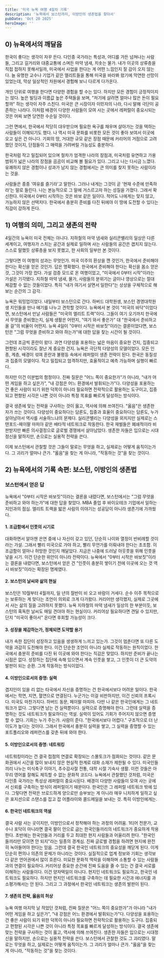 ```yaml
---
title: '미국 뉴욕 여행 4일차 기록'
description: '뉴욕에서 보스턴까지, 이방인의 생존법을 찾아서'
pubDate: 'Oct 20 2025'
heroImage: ''
---
```


## 0) 뉴욕에서의 깨달음

한국이 좋다는 생각이 자꾸 든다. 다인종 국가라는 특성과, 어디를 가든 넘쳐나는 사람들, 그리고 길거리와 대중교통에 스며든 마약 냄새, 치솟는 물가. 내가 이곳의 상류층을 직접 접하지 못해서일까, 미국에서 사업을 한다는 게 어떤 느낌인지 잘 감이 오지 않는다. 늘 유명한 교수나 기업가 같은 엘리트들을 통해 미국을 바라봐 왔기에 막연한 선망이 있었는데, 막상 일상적인 차원에서 경험해 보니 다르게 다가온다.

개인 단위로 여행을 한다면 다양한 경험을 할 수는 있다. 하지만 모든 경험이 긍정적이지는 않다. 높은 빌딩과 이름값 높은 주택들을 보며, "저기에 살려면 얼마나 많은 돈이 필요할까" 하는 생각이 자주 스친다. 미국은 큰 시장이자 이민자의 나라, 다시 말해 극단이 공존하는 나라다. 이처럼 배경이 다양한 사람들이 모여 사는 곳에서 레퍼럴이 중요시되는 것은 어찌 보면 당연한 수순일 것이다.

그런 면에서, 한국에서 적당히 대우받으며 필요한 욕구를 채우며 살아가는 것을 택하는 사람들이 이해되기도 했다. 나 역시 미국 문화를 비롯한 모든 것이 좋아 보여서 이곳에 오고 싶은 건 아니다. 기회의 땅, 거대한 규모 같은 장점 때문에 커리어의 거점으로 고려했던 것이지, 단점들이 그 매력을 가려버릴 가능성도 충분하다.

한국처럼 작고 밀집되어 있으며 절차가 엄격한 나라의 장점과, 미국처럼 유연하고 가용 범위가 넓은 나라의 장점을 곰곰이 비교해 볼 필요가 있다. 그리고 나는 다시금 느꼈다. 유쾌하지 않은 경험이나 성과가 남지 않는 경험에서는 큰 의미를 찾지 못하는 사람이라는 것을.

사람들은 종종 '여유를 즐기라'고 말한다. 그러나 내게는 그것이 곧 '현재 수준에 만족하라'는 말로 들린다. 나는 본능적으로 그 말에 거스르고자 하는 성질을 가졌다. 그래서 확신한다. 미국에서 0부터 시작하는 것은 바보 같은 일이다. 적어도 나에게는 맞지 않고, 가능하지 않은 선택지다. 한국에서 충분히 준비를 다진 뒤에야 이 땅에 도전할 수 있다는 직감이 강하게 든다.

## 1) 여행의 의미, 그리고 생존의 전략

4일간의 뉴욕이 미국 전체는 아니다. 지하철의 마약 냄새와 실리콘밸리의 일상은 다른 세계이고, 여행자가 스치는 공간과 실제로 일하며 사는 사람들의 공간은 겹치지 않는다. 스스로 말했듯 상류층을 보지 못했고, 한 사회의 일부만 본 것이다.

그렇다면 이 여행의 성과는 무엇인가. 미국 이주의 환상을 깬 것인가, 한국에서 준비해야 한다는 확신을 얻은 것인가. 답은 명확했다. 한국에서 준비해야 한다는 확신을 몸소 얻은 것, 그것이 가장 컸다. 가설 검증 모드로 온 여행이었고, "미국에서 0부터 시작"이라는 가설은 기각됐다. 지하철 마약 냄새, 물가, 사람들의 분위기는 글이나 영상으로는 절대 체감할 수 없는 것들이었다. 특히 "내가 여기서 살면서 일한다"는 상상을 구체적으로 해보는 순간의 그 감각.

뉴욕은 워밍업이었다. 내일부터 보스턴으로 간다. 하버드 대학원생, 보스턴 경영대학원생 지인들을 만나 얘기를 나누고 견학할 것이다. 뉴욕에서 본 것이 "미국의 바닥"이었다면, 보스턴에서 만날 사람들은 "미국의 엘리트 트랙"이다. 그들이 여기 오기까지 한국에서 무엇을 준비했는지, 실제 생활은 어떤지, "여기 와서 좋은가" 대 "한국에서 준비하고 올 걸"의 비율이 어떤지. 뉴욕 4일이 "0부터 시작은 바보짓"이라는 결론이었다면, 보스턴은 "그럼 무엇을 준비하고 와야 하는가"에 대한 답을 찾는 시간이 될 것이다.

그런데 조금씩 혼란이 왔다. 과연 다양성을 포용하는 넓은 마음이 중요한 건지, 집중되고 편향된 시각이라도 잘난 게 중요한 건지. 뉴욕은 극단적 다양성의 모델이었다. 모든 인종, 계층, 배경이 섞여 혼란과 불평등 속에서 레퍼럴이 생존 전략이 된다. 한국은 동질성과 집중의 모델이다. 작고 밀집되고 엄격하지만, 효율적이고 예측 가능하며 실행이 빠르다.

하지만 이건 이분법의 함정이다. 진짜 질문은 "어느 쪽이 중요한가"가 아니라, "내가 어떤 게임을 하고 싶은가", "내 강점은 어느 환경에서 발휘되는가"다. 다양성을 포용하는 건 좋은 사람이 되기 위한 덕목이 아니라 필요하면 전략적으로 활용하는 도구이고, 집중되고 편향된 시각은 나쁜 것이 아니라 특정 목표를 빠르게 달성하는 방식이다.

결국 생존에 맞는 전략을 구사하는 것이 옳고, 역사에 의해 쓰여진다. "옳음"은 생존한 자가 쓰는 것이다. 다양성이 중요하다는 담론도, 집중과 효율이 중요하다는 담론도, 누가 살아남아서 역사를 서술하느냐의 문제다. 실리콘밸리는 다양성을 외치지만 실제로는 스탠포드-페이팔 마피아 같은 배타적 네트워크로 작동한다. 한국 재벌들은 폐쇄적이라 비판받지만 빠른 의사결정으로 글로벌 경쟁에서 살아남았다. 생존한 자들은 입으로는 시대정신을 말하지만, 손으로는 실용적 전략을 쓴다.

이제 보스턴에서 관찰할 것은 그들이 말로는 무엇을 하고, 실제로는 어떻게 움직이는가다. 그 괴리가 얼마나 큰가. "옳음"을 찾는 게 아니라, "작동하는 것"을 찾는 것이다.

## 2) 뉴욕에서의 기록 속편: 보스턴, 이방인의 생존법

### 보스턴에서 얻은 답

뉴욕에서 "0부터 시작은 바보짓"이라는 결론을 내렸다면, 보스턴에서는 "그럼 무엇을 준비하고 와야 하는가"에 대한 답을 찾았다. MBA 졸업 후 바이오테크 기업에서 일하는 지인과의 점심. 엘리트 트랙을 밟은 사람의 이야기는 성공담이 아니라 생존기에 가까웠다.

#### 1. 조급함에서 인풋의 시기로

대화하면서 알아챈 은연 중에 나 자신이 갖고 있던, 단순히 나이와 열정이 반비례할 것이라는 가설. 그래서 빨리 미국으로 가야 하고, 빨리 무언가를 이뤄내야 한다는 초조함. 이 조급함이 얼마나 허망한 것인지 깨달았다. 지금은 나중에 드러날 아웃풋을 위해 인풋을 넣을 시기. 이건 단순한 위안이 아니라 전략이다. 뉴욕에서 "0부터 시작은 바보짓"이라는 결론을 내렸다면, 보스턴에서 얻은 건 "인풋이 충분히 쌓이기 전에 이곳에 오는 것 역시 바보짓"이라는 확장된 명제였다.

#### 2. 보스턴의 날씨와 삶의 현실

보스턴은 10월부터 4월까지, 일 년의 절반이 비 오고 바람이 거세다. 순수 이주 목적으로는 보류하는 게 맞다는 조언이 의외로 크게 다가왔다. 커리어만 생각했지, 실제로 그곳에서 사는 삶의 질을 고려하지 못했다. 뉴욕 지하철의 마약 냄새가 일상의 한 부분이듯, 보스턴의 혹독한 날씨도 매일 견뎌야 하는 현실이다. 커리어상 필요하다면 견딜 수 있지만, 단지 "미국이 좋아서" 온다면 후회할 가능성이 크다.

#### 3. 성장을 체감하는가, 정체되면 도약할 용기

내가 속한 집단이 성장하고 있음을 생생하게 느끼고 있는가. 그것이 멈춘다면 또 다른 도약을 과감히 도전해야 한다. 이건 단순한 조언이 아니라 실제로 작동하는 원칙이었다. 한국에서 충분히 준비를 다진 뒤 이곳에 와야 한다는 직감은 맞았다. 하지만 준비가 끝나는 시점은 없다. 성장하는 집단에 속해 있으면서 계속 인풋을 쌓고, 그 인풋이 더 큰 도약의 발판이 되는 순환. 그게 작동하는 방식이었다.

#### 4. 이방인으로서의 증명: 실력

겹지인이 있을 리 없는 타국에서 자신을 증명하는 건 한국에서보다 어려운 일이다. 한국에서는 학연, 지연, 혈연으로 연결된다. 누군가는 이걸 비판하지만, 이건 신뢰의 프록시다. 미국도 마찬가지다. 하버드 동문, 페이팔 마피아. 다만 나 같은 한국인에게는 그 네트워크가 없다. 그렇다면 남는 건 실력뿐이다. 실력으로 증명해야 한다. 그런데 실력을 증명하는 것도 네트워크가 필요하다는 역설. 실력이 있어도 기회가 주어지지 않으면 증명할 수 없다. 기회는 누가 주는가. 사람이 준다. "한국에서보다 어렵다." 구조적으로 더 난이도가 높다는 것이다. 그래서 한국에서 충분히 실력을 쌓고, 그 실력을 증명할 수 있는 포트폴리오와 레퍼런스를 갖춘 뒤에 와야 한다.

#### 5. 이방인으로서의 증명: 네트워킹

네트워킹이라는 건 결국 접점의 연결로 확장되는 스몰토크가 점화되는 것이다. 같은 문화권에서 시간을 많이 보내지 않은 현실적 한계로 대화 소재가 제한될 수 있다. 미국인들끼리 나누는 미식축구 이야기, 추수감사절 전통, 대학 시절 기숙사 생활. 이런 것들은 아무리 영어를 잘해도 체득할 수 없는 문화적 코드다. 뉴욕에서 관찰했던 것처럼, 미국은 다인종 국가라는 특성상 레퍼럴이 중요시된다. 배경이 다양한 사람들이 모여 사는 곳에서 신뢰를 구축하는 방식이 레퍼럴이기 때문이다. 한국인은 그 레퍼럴 네트워크 밖에 있다. 그렇다면 전략은 브로드하게 양으로만 승부보는 게 아니라 매우 니치하게 일하고 싶은 포지션으로 스탠스를 잡고 잡 어플라이와 콜드메일을 보내는 것. 특히 이방인에게는.

#### 6. 한국인 네트워크의 역설

결국 사람 사는 곳이지만, 이방인으로서 정착해야 하는 과정의 어려움. 1티어 전문가, 교수나 포닥이 아니라면 결국 팔이 안으로 굽는 한국인들끼리의 네트워크가 중요하게 작용한다. 초반에는 한국인들과 거리를 두고 최대한 현지 사람들과 어울리려 한다. "한국인들끼리만 모이면 안 되지"라는 일종의 경계심. 진짜 글로벌 경험을 하려면 현지에 완전히 녹아들어야 한다는 믿음. 그런데 결국 한국인 네트워크의 중요성을 깨닫게 된다. 이게 단순히 편의나 의존의 문제가 아니라는 것이다. 실질적으로 업계 정보와 기회는 생각보다 같은 언어권에서 많이 흐른다. 미묘한 문화적 맥락을 이해하며 소통할 수 있는 사람들과의 연결이 필요하다. 커리어상 중요한 순간에 진짜 도움을 줄 수 있는 건 결국 서로를 이해하는 사람들이다. 이건 양자택일이 아니다. 현지인 네트워크도 필요하고, 한국인 네트워크도 필요하다. 하지만 현지인 네트워크를 구축하는 데 필요한 시간과 에너지를 과소평가해서는 안 된다. 그리고 그 과정에서 한국인 네트워크는 생존의 발판이 된다.

#### 7. 생존의 전략, 옳음의 허상

뉴욕 여행 마지막 날 적었던 것처럼, 진짜 질문은 "어느 쪽이 중요한가"가 아니라 "내가 어떤 게임을 하고 싶은가", "내 강점은 어느 환경에서 발휘되는가"다. 다양성을 포용하는 건 좋은 사람이 되기 위한 덕목이 아니라 필요하면 전략적으로 활용하는 도구다. 집중되고 편향된 시각은 나쁜 것이 아니라 특정 목표를 빠르게 달성하는 방식이다. 결국 생존에 맞는 전략을 구사하는 것이 옳고, 역사에 의해 쓰여진다. 생존한 자들은 입으로는 시대정신을 말하지만, 손으로는 실용적 전략을 쓴다. 보스턴에서 관찰한 것도 그 괴리였다. 말로는 무엇을 하고, 실제로는 어떻게 움직이는가. 그 괴리가 얼마나 큰가. "옳음"을 찾는 게 아니라, "작동하는 것"을 찾는 것이다.
